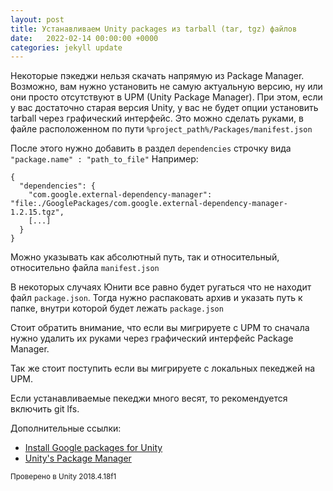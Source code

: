 ```yaml
---
layout: post
title: Устанавливаем Unity packages из tarball (tar, tgz) файлов
date:   2022-02-14 00:00:00 +0000
categories: jekyll update
---
```


Некоторые пэкеджи нельзя скачать напрямую из Package Manager. Возможно, вам нужно установить не самую актуальную версию, ну или они просто отсутствуют в UPM (Unity Package Manager). При этом, если у вас достаточно старая версия Unity, у вас не будет опции установить tarball через графический интерфейс. Это можно сделать руками, в файле расположенном по пути `%project_path%/Packages/manifest.json`

После этого нужно добавить в раздел `dependencies` строчку вида 
`"package.name" : "path_to_file"`
Например:
```
{
  "dependencies": {
    "com.google.external-dependency-manager": "file:./GooglePackages/com.google.external-dependency-manager-1.2.15.tgz",
    [...]
  }
}
```
Можно указывать как абсолютный путь, так и относительный, относительно файла `manifest.json`

В некоторых случаях Юнити все равно будет ругаться что не находит файл `package.json`. Тогда нужно распаковать архив и указать путь к папке, внутри которой будет лежать `package.json`

Стоит обратить внимание, что если вы мигрируете с UPM то сначала нужно удалить их руками через графический интерфейс Package Manager.

Так же стоит поступить если вы мигрируете с локальных пекеджей на UPM.

Если устанавливаемые пекеджи много весят, то рекомендуется включить git lfs.

Дополнительные ссылки:
- [Install Google packages for Unity](https://developers.google.com/unity/instructions)
- [Unity's Package Manager](https://docs.unity3d.com/Manual/Packages.html)


<small>Проверено в Unity 2018.4.18f1</small>
